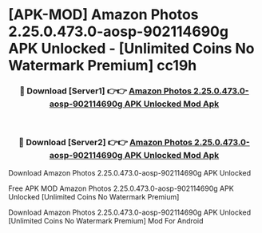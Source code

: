 # [APK-MOD] Amazon Photos 2.25.0.473.0-aosp-902114690g APK Unlocked - [Unlimited Coins No Watermark Premium] cc19h



<div align="center">
<h3>🔴 Download [Server1] 👉👉 <a href="https://momento.my/?title=Amazon_Photos_2.25.0.473.0-aosp-902114690g_APK_Unlocked">Amazon Photos 2.25.0.473.0-aosp-902114690g APK Unlocked Mod Apk</a></h3><br>

<h3>🔴 Download [Server2] 👉👉 <a href="https://momento.my/?title=Amazon_Photos_2.25.0.473.0-aosp-902114690g_APK_Unlocked">Amazon Photos 2.25.0.473.0-aosp-902114690g APK Unlocked Mod Apk</a></h3>
</div>



Download Amazon Photos 2.25.0.473.0-aosp-902114690g APK Unlocked 

Free APK MOD Amazon Photos 2.25.0.473.0-aosp-902114690g APK Unlocked [Unlimited Coins No Watermark Premium]

Download Amazon Photos 2.25.0.473.0-aosp-902114690g APK Unlocked [Unlimited Coins No Watermark Premium] Mod For Android
